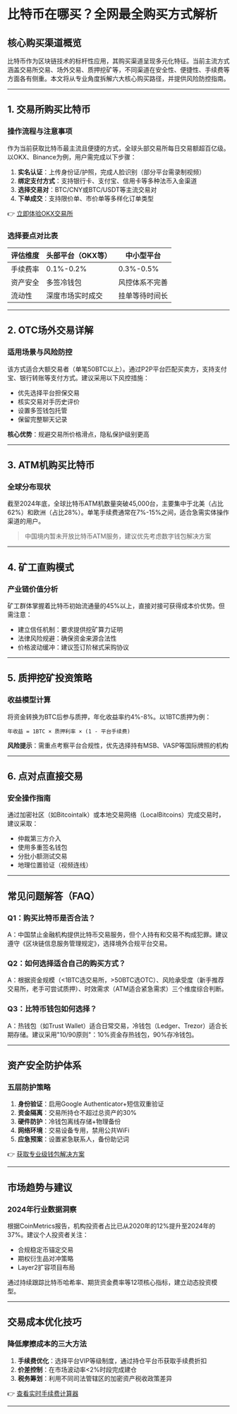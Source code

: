 # 比特币在哪买？全网最全购买方式解析

## 核心购买渠道概览
比特币作为区块链技术的标杆性应用，其购买渠道呈现多元化特征。当前主流方式涵盖交易所交易、场外交易、质押挖矿等，不同渠道在安全性、便捷性、手续费等方面各有侧重。本文将从专业角度拆解六大核心购买路径，并提供风险防控指南。

---

## 1. 交易所购买比特币

### 操作流程与注意事项
作为当前获取比特币最主流且便捷的方式，全球头部交易所每日交易额超百亿级。以OKX、Binance为例，用户需完成以下步骤：

1. **实名认证**：上传身份证/护照，完成人脸识别（部分平台需录制视频）
2. **绑定支付方式**：支持银行卡、支付宝、信用卡等多种法币入金渠道
3. **选择交易对**：BTC/CNY或BTC/USDT等主流交易对
4. **下单成交**：支持限价单、市价单等多样化订单类型

👉 [立即体验OKX交易所](https://bit.ly/okx_welcome)

### 选择要点对比表

| 评估维度   | 头部平台（OKX等） | 中小型平台     |
|------------|------------------|----------------|
| 手续费率   | 0.1%-0.2%        | 0.3%-0.5%      |
| 资产安全   | 多签冷钱包       | 风控体系不完善 |
| 流动性     | 深度市场实时成交 | 挂单等待时间长 |

---

## 2. OTC场外交易详解

### 适用场景与风险防控
该方式适合大额交易者（单笔50BTC以上）。通过P2P平台匹配买卖方，支持支付宝、银行转账等支付方式。建议采用以下风控措施：

- 优先选择平台担保交易
- 核实交易对手历史评价
- 设置多签钱包托管
- 保留完整聊天记录

**核心优势**：规避交易所价格滑点，隐私保护级别更高

---

## 3. ATM机购买比特币

### 全球分布现状
截至2024年底，全球比特币ATM机数量突破45,000台，主要集中于北美（占比62%）和欧洲（占比28%）。单笔手续费通常在7%-15%之间，适合急需实体操作渠道的用户。

> 中国境内暂未开放比特币ATM服务，建议优先考虑数字钱包解决方案

---

## 4. 矿工直购模式

### 产业链价值分析
矿工群体掌握着比特币初始流通量的45%以上，直接对接可获得成本价优势。但需注意：

- 建立信任机制：要求提供挖矿算力证明
- 法律风险规避：确保资金来源合法性
- 价格波动缓冲：建议签订阶梯式采购协议

---

## 5. 质押挖矿投资策略

### 收益模型计算
将资金转换为BTC后参与质押，年化收益率约4%-8%。以1BTC质押为例：

```
年收益 = 1BTC × 质押利率 × (1 - 平台手续费)
```

**风险提示**：需重点考察平台合规性，优先选择持有MSB、VASP等国际牌照的机构

---

## 6. 点对点直接交易

### 安全操作指南
通过加密社区（如Bitcointalk）或本地交易网络（LocalBitcoins）完成交易时，建议采取：

- 仲裁第三方介入
- 使用多重签名钱包
- 分批小额测试交易
- 地理位置验证（视频连线）

---

## 常见问题解答（FAQ）

### Q1：购买比特币是否合法？
A：中国禁止金融机构提供比特币交易服务，但个人持有和交易不构成犯罪。建议遵守《区块链信息服务管理规定》，选择境外合规平台交易。

### Q2：如何选择适合自己的购买方式？
A：根据资金规模（<1BTC选交易所，>50BTC选OTC）、风险承受度（新手推荐交易所，老手可尝试质押）、时效需求（ATM适合紧急需求）三个维度综合判断。

### Q3：比特币钱包如何选择？
A：热钱包（如Trust Wallet）适合日常交易，冷钱包（Ledger、Trezor）适合长期存储。建议采用"10/90原则"：10%资金存热钱包，90%存冷钱包。

---

## 资产安全防护体系

### 五层防护策略
1. **身份验证**：启用Google Authenticator+短信双重验证
2. **资金隔离**：交易所持仓不超过总资产的30%
3. **硬件防护**：冷钱包离线存储+物理备份
4. **网络环境**：交易设备专用，禁用公共WiFi
5. **应急预案**：设置紧急联系人，备份助记词

👉 [获取专业级钱包解决方案](https://bit.ly/okx_welcome)

---

## 市场趋势与建议

### 2024年行业数据洞察
根据CoinMetrics报告，机构投资者占比已从2020年的12%提升至2024年的37%。建议个人投资者关注：

- 合规稳定币锚定交易
- 期权衍生品对冲策略
- Layer2扩容项目布局

通过持续跟踪比特币哈希率、期货资金费率等12项核心指标，建立动态投资模型。

---

## 交易成本优化技巧

### 降低摩擦成本的三大方法
1. **手续费优化**：选择平台VIP等级制度，通过持仓平台币获取手续费折扣
2. **价差控制**：在市场波动率<2%时段完成建仓
3. **税务筹划**：利用不同司法管辖区的加密资产税收政策差异

👉 [查看实时手续费计算器](https://bit.ly/okx_welcome)

---
